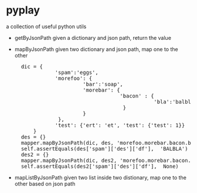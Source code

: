# pyplay
a collection of useful python utils 

- getByJsonPath
  given a dictionary and json path, return the value
  
- mapByJsonPath
  given two dictionary and json path, map one to the other

  <pre>
    dic = {
               'spam':'eggs',
               'morefoo': {
                        'bar':'soap',
                        'morebar': {
                                    'bacon' : {
                                               'bla':'balbla'
                                     }
                        }
                },
               'test': {'ert': 'et', 'test': {'test': 1}}   
        }
    des = {}
    mapper.mapByJsonPath(dic, des, 'morefoo.morebar.bacon.bla', 'spam.des.df', [str.upper, str.split, '_'.join])
    self.assertEquals(des['spam']['des']['df'],  'BALBLA')
    des2 = {}
    mapper.mapByJsonPath(dic, des2, 'morefoo.morebar.bacon.non_exist', 'spam.des.df', [str.upper, str.split, '_'.join])
    self.assertEquals(des2['spam']['des']['df'],  None)
  </pre>
  
- mapListByJsonPath
  given two list inside two distionary, map one to the other based on json path
